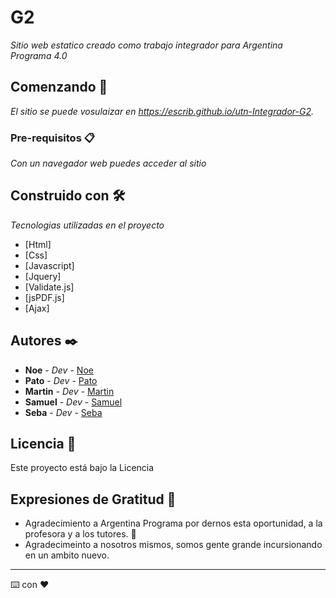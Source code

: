 # G2

_Sitio web estatico creado como trabajo integrador para Argentina Programa 4.0_

## Comenzando 🚀

_El sitio se puede vosulaizar en https://escrib.github.io/utn-Integrador-G2._

### Pre-requisitos 📋

_Con un navegador web puedes acceder al sitio_

## Construido con 🛠️

_Tecnologias utilizadas en el proyecto_

* [Html]
* [Css]
* [Javascript]
* [Jquery]
* [Validate.js]
* [jsPDF.js]
* [Ajax]


## Autores ✒️

* **Noe**  - *Dev* - [Noe](https://github.com/noe)
* **Pato** - *Dev* - [Pato](https://github.com/noe)
* **Martin** - *Dev* - [Martin](https://github.com/noe)
* **Samuel** - *Dev* - [Samuel](https://github.com/noe)
* **Seba** - *Dev* - [Seba](https://github.com/noe)


## Licencia 📄

Este proyecto está bajo la Licencia 

## Expresiones de Gratitud 🎁

* Agradecimiento a Argentina Programa por dernos esta oportunidad, a la profesora y a los tutores. 📢
* Agradecimeinto a nosotros mismos, somos gente grande incursionando en un ambito nuevo.


---
⌨️ con ❤️
